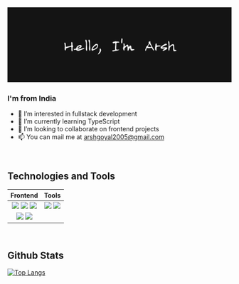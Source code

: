 <img src="./Images/header.png">

<br>

### I'm from India

- 👀 I’m interested in fullstack development
- 🌱 I’m currently learning TypeScript
- 💞️ I’m looking to collaborate on frontend projects
- 📫 You can mail me at arshgoyal2005@gmail.com

<br>

## Technologies and Tools

| Frontend |  Tools |
| :------: | :----: |
| <code><img src="https://cdn.jsdelivr.net/gh/devicons/devicon/icons/html5/html5-original-wordmark.svg" width="40px" /></code> <code><img src="https://cdn.jsdelivr.net/gh/devicons/devicon/icons/css3/css3-original-wordmark.svg" width="40px" /></code> <code><img src="https://cdn.jsdelivr.net/gh/devicons/devicon/icons/javascript/javascript-original.svg" width="40px" /></code>  | <code><img src="https://cdn.jsdelivr.net/gh/devicons/devicon/icons/vscode/vscode-original-wordmark.svg" width="40px" /></code> <code><img src="https://cdn.jsdelivr.net/gh/devicons/devicon/icons/git/git-original.svg" width="40px" /></code> |
| <code><img src="https://cdn.jsdelivr.net/gh/devicons/devicon/icons/sass/sass-original.svg" width="40px" /></code> <code><img src="https://cdn.jsdelivr.net/gh/devicons/devicon/icons/react/react-original-wordmark.svg" width="40px" /></code> | |

<br>

## Github Stats

[![Top Langs](https://github-readme-stats.vercel.app/api/top-langs/?username=arshWebDev&layout=compact)](https://www.github.com/arshWebDev)


